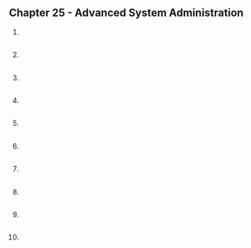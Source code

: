 ## Chapter 25 - Advanced System Administration

01.	

##

02.	

##

03.	

##

04.	

##

05.	

##

06.	

##

07.	

##

08.	

##

09.	

##

10.	

##
